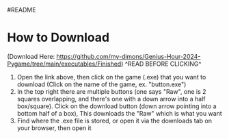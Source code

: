#README

How to Download
=
(Download Here: https://github.com/my-dimons/Genius-Hour-2024-Pygame/tree/main/executables/Finished)
^READ BEFORE CLICKING^
1. Open the link above, then click on the game (.exe) that you want to download (Click on the name of the game, ex. "button.exe")
2. In the top right there are multiple buttons (one says "Raw", one is 2 squares overlapping, and there's one with a down arrow into a half box/square). Click on the download button (down arrow pointing into a bottom half of a box), This downloads the "Raw" which is what you want
3. Find where the .exe file is stored, or open it via the downloads tab on your browser, then open it
